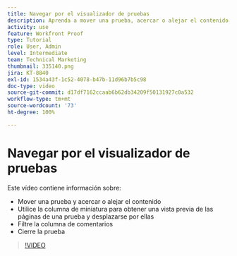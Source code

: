 ```yaml
---
title: Navegar por el visualizador de pruebas
description: Aprenda a mover una prueba, acercar o alejar el contenido, usar la columna de miniaturas, filtrar comentarios de prueba y mucho más en el visualizador de pruebas de  [!DNL  Workfront] .
activity: use
feature: Workfront Proof
type: Tutorial
role: User, Admin
level: Intermediate
team: Technical Marketing
thumbnail: 335140.png
jira: KT-8840
exl-id: 1534a43f-1c52-4078-b47b-11d96b7b5c98
doc-type: video
source-git-commit: d17df7162ccaab6b62db34209f50131927c0a532
workflow-type: tm+mt
source-wordcount: '73'
ht-degree: 100%

---
```


# Navegar por el visualizador de pruebas

Este vídeo contiene información sobre:

* Mover una prueba y acercar o alejar el contenido
* Utilice la columna de miniatura para obtener una vista previa de las páginas de una prueba y desplazarse por ellas
* Filtre la columna de comentarios
* Cierre la prueba

>[!VIDEO](https://video.tv.adobe.com/v/335140/?quality=12&learn=on&enablevpops)

<!-- 
## Learn more
* Review a static proof
* Search within a proof
* Compare proofs
* Configure proofing viewer settings
* View the [!DNL Workfront] object associated with a proof
* Share a proof from the proofing viewer
* Print a proof summary within [!DNL Workfront]
-->
